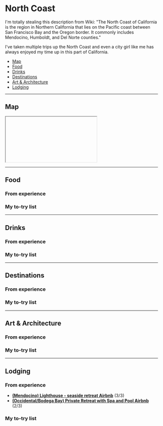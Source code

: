 # North Coast

I'm totally stealing this description from Wiki: "The North Coast of California is the region in Northern California that lies on the Pacific coast between San Francisco Bay and the Oregon border. It commonly includes Mendocino, Humboldt, and Del Norte counties."

I've taken multiple trips up the North Coast and even a city girl like me has always enjoyed my time up in this part of California. 

- [Map](#map)
- [Food](#food)
- [Drinks](#drinks)
- [Destinations](#destinations)
- [Art & Architecture](#art--architecture)
- [Lodging](#lodging)

-----

## Map

<iframe></iframe>

-----

## Food

### From experience

### My to-try list

-----

## Drinks

### From experience

### My to-try list

-----

## Destinations

### From experience

### My to-try list

-----

## Art & Architecture

### From experience

### My to-try list

-----

## Lodging

### From experience

- **[(Mendocino) Lighthouse - seaside retreat Airbnb](https://www.airbnb.com/rooms/4823503)** (3/3)
- **[(Occidental/Bodega Bay) Private Retreat with Spa and Pool Airbnb](https://www.airbnb.com/rooms/4100111)** (2/3)

### My to-try list
